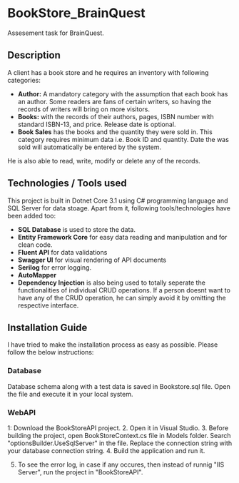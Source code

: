 # BookStore_BrainQuest
Assesement task for BrainQuest.

## Description
A client has a book store and he requires an inventory with following categories:
  * **Author:** A mandatory category with the assumption that each book has an author. Some readers are fans of certain writers, so having the records of writers will bring on more visitors.
  * **Books:** with the records of their authors, pages, ISBN number with standard ISBN-13, and price. Release date is optional.
  * **Book Sales** has the books and the quantity they were sold in. This category requires minimum data i.e. Book ID and quantity. Date the was sold will automatically be entered by the system. 

He is also able to read, write, modify or delete any of the records.


## Technologies / Tools used
This project is built in Dotnet Core 3.1 using C# programming language and SQL Server for data stoage. Apart from it, following tools/technologies have been added too:
* **SQL Database** is used to store the data.
* **Entity Framework Core** for easy data reading and manipulation and for clean code.
* **Fluent API** for data validations
* **Swagger UI** for visual rendering of API documents
* **Serilog** for error logging.
* **AutoMapper**
* **Dependency Injection** is also being used to totally seperate the functionalities of individual CRUD operations. If a person doesnt want to have any of the CRUD operation, he can simply avoid it by omitting the respective interface.

## Installation Guide
I have tried to make the installation process as easy as possible. Please follow the below instructions:

### Database
Database schema along with a test data is saved in Bookstore.sql file. Open the file and execute it in your local system.

### WebAPI
1: Download the BookStoreAPI project.
2. Open it in Visual Studio.
3. Before building the project, open BookStoreContext.cs file in Models folder. Search "optionsBuilder.UseSqlServer" in the file. Replace the connection string with your database connection string.
4. Build the application and run it.

5. To see the error log, in case if any occures, then instead of runnig "IIS Server", run the project in "BookStoreAPI".
